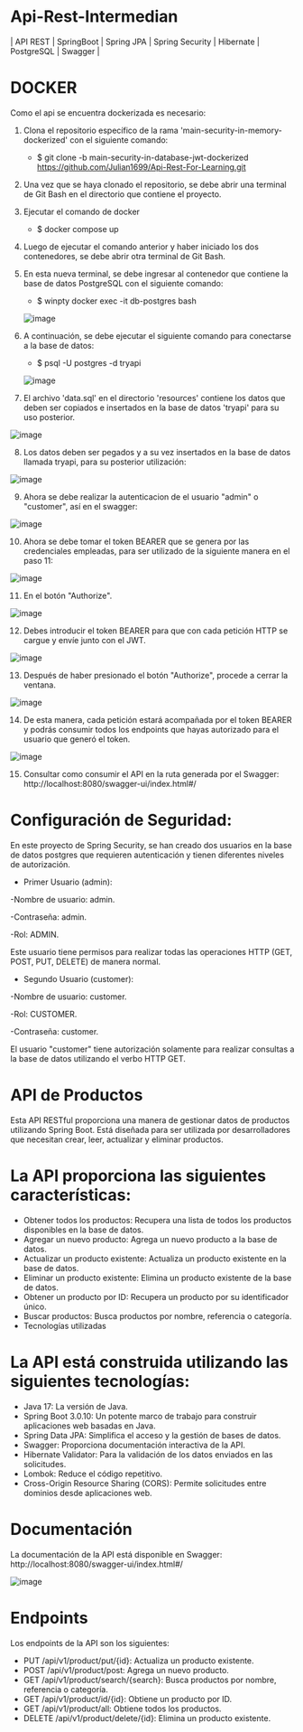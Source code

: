 # Api-Rest-Intermedian

| API REST |  SpringBoot | Spring JPA | Spring Security | Hibernate | PostgreSQL | Swagger |

# DOCKER

Como el api se encuentra dockerizada es necesario:

1) Clona el repositorio específico de la rama 'main-security-in-memory-dockerized' con el siguiente comando:
   
   - $ git clone -b main-security-in-database-jwt-dockerized https://github.com/Julian1699/Api-Rest-For-Learning.git
     
2) Una vez que se haya clonado el repositorio, se debe abrir una terminal de Git Bash en el directorio que contiene el proyecto.
   
3) Ejecutar el comando de docker
   
   - $ docker compose up
     
4) Luego de ejecutar el comando anterior y haber iniciado los dos contenedores, se debe abrir otra terminal de Git Bash.
   
5) En esta nueva terminal, se debe ingresar al contenedor que contiene la base de datos PostgreSQL con el siguiente comando:
   
   - $ winpty docker exec -it db-postgres bash
     
   ![image](https://github.com/Julian1699/Api-Rest-For-Learning/assets/114323630/6b57772e-2eb3-4d37-87c9-48ed3255844a)

6) A continuación, se debe ejecutar el siguiente comando para conectarse a la base de datos:

   - $ psql -U postgres -d tryapi
     
   ![image](https://github.com/Julian1699/Api-Rest-For-Learning/assets/114323630/ca3998f3-1e02-4788-9349-79e602049a96)

     
7) El archivo 'data.sql' en el directorio 'resources' contiene los datos que deben ser copiados e insertados en la base de datos 'tryapi' para su uso posterior.

![image](https://github.com/Julian1699/Api-Rest-For-Learning/assets/114323630/3b51e45e-760c-434d-9925-7c60a4915f2e)

8) Los datos deben ser pegados y a su vez insertados en la base de datos llamada tryapi, para su posterior utilización:

![image](https://github.com/Julian1699/Api-Rest-For-Learning/assets/114323630/32dbfb54-2ff4-4009-9f84-a252fd8181e3)

9) Ahora se debe realizar la autenticacion de el usuario "admin" o "customer", así en el swagger:

![image](https://github.com/Julian1699/Api-Rest-For-Learning/assets/114323630/5542cb45-f9aa-4bb1-a92c-15e4884faa35)

10) Ahora se debe tomar el token BEARER que se genera por las credenciales empleadas, para ser utilizado de la siguiente manera en el paso 11:

![image](https://github.com/Julian1699/Api-Rest-For-Learning/assets/114323630/884dee5c-af8d-40c7-8832-b0860e786669)

11) En el botón "Authorize".

![image](https://github.com/Julian1699/Api-Rest-For-Learning/assets/114323630/837c7d3e-416c-4f96-94cc-84e239239c1f)

12) Debes introducir el token BEARER para que con cada petición HTTP se cargue y envíe junto con el JWT.

![image](https://github.com/Julian1699/Api-Rest-For-Learning/assets/114323630/184006bb-bd90-4cee-9391-d171df1ca37d)

13) Después de haber presionado el botón "Authorize", procede a cerrar la ventana.

![image](https://github.com/Julian1699/Api-Rest-For-Learning/assets/114323630/03902023-2066-4c8f-beda-d28e951028c3)

14) De esta manera, cada petición estará acompañada por el token BEARER y podrás consumir todos los endpoints que hayas autorizado para el usuario que generó el token.
    
![image](https://github.com/Julian1699/Api-Rest-For-Learning/assets/114323630/1d464da3-cf13-4198-b520-598a7ce66767)

15) Consultar como consumir el API en la ruta generada por el Swagger: http://localhost:8080/swagger-ui/index.html#/

# Configuración de Seguridad:

En este proyecto de Spring Security, se han creado dos usuarios en la base de datos postgres que requieren autenticación y tienen diferentes niveles de autorización.

- Primer Usuario (admin):

-Nombre de usuario: admin.

-Contraseña: admin.

-Rol: ADMIN.

Este usuario tiene permisos para realizar todas las operaciones HTTP (GET, POST, PUT, DELETE) de manera normal.

- Segundo Usuario (customer):

-Nombre de usuario: customer.

-Rol: CUSTOMER.

-Contraseña: customer.

El usuario "customer" tiene autorización solamente para realizar consultas a la base de datos utilizando el verbo HTTP GET.

# API de Productos

Esta API RESTful proporciona una manera de gestionar datos de productos utilizando Spring Boot. Está diseñada para ser utilizada por desarrolladores que necesitan crear, leer, actualizar y eliminar productos.

# La API proporciona las siguientes características:

- Obtener todos los productos: Recupera una lista de todos los productos disponibles en la base de datos.
- Agregar un nuevo producto: Agrega un nuevo producto a la base de datos.
- Actualizar un producto existente: Actualiza un producto existente en la base de datos.
- Eliminar un producto existente: Elimina un producto existente de la base de datos.
- Obtener un producto por ID: Recupera un producto por su identificador único.
- Buscar productos: Busca productos por nombre, referencia o categoría.
- Tecnologías utilizadas

# La API está construida utilizando las siguientes tecnologías:

- Java 17: La versión de Java.
- Spring Boot 3.0.10: Un potente marco de trabajo para construir aplicaciones web basadas en Java.
- Spring Data JPA: Simplifica el acceso y la gestión de bases de datos.
- Swagger: Proporciona documentación interactiva de la API.
- Hibernate Validator: Para la validación de los datos enviados en las solicitudes.
- Lombok: Reduce el código repetitivo.
- Cross-Origin Resource Sharing (CORS): Permite solicitudes entre dominios desde aplicaciones web.

# Documentación

La documentación de la API está disponible en Swagger: http://localhost:8080/swagger-ui/index.html#/

![image](https://github.com/Julian1699/Api-Rest-For-Learning/assets/114323630/fa586660-642d-4e80-a1ea-9b59711c17db)

# Endpoints

Los endpoints de la API son los siguientes:

- PUT /api/v1/product/put/{id}: Actualiza un producto existente.
- POST /api/v1/product/post: Agrega un nuevo producto.
- GET /api/v1/product/search/{search}: Busca productos por nombre, referencia o categoría.
- GET /api/v1/product/id/{id}: Obtiene un producto por ID.
- GET /api/v1/product/all: Obtiene todos los productos.
- DELETE /api/v1/product/delete/{id}: Elimina un producto existente.


